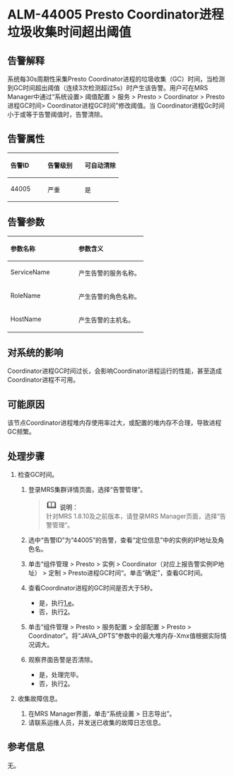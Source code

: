 # ALM-44005 Presto Coordinator进程垃圾收集时间超出阈值<a name="ZH-CN_TOPIC_0225317134"></a>

## 告警解释<a name="zh-cn_topic_0225312712_zh-cn_topic_0087039425_section43920869"></a>

系统每30s周期性采集Presto Coordinator进程的垃圾收集（GC）时间，当检测到GC时间超出阈值（连续3次检测超过5s）时产生该告警。用户可在MRS Manager中通过“系统设置\>  阈值配置 \> 服务 \> Presto \> Coordinator \> Presto进程GC时间\> Coordinator进程GC时间”修改阈值。当 Coordinator进程Gc时间小于或等于告警阈值时，告警清除。

## 告警属性<a name="zh-cn_topic_0225312712_zh-cn_topic_0087039425_section59743502"></a>

<a name="zh-cn_topic_0225312712_zh-cn_topic_0087039425_table64843092"></a>
<table><thead align="left"><tr id="zh-cn_topic_0225312712_zh-cn_topic_0087039425_row10409628"><th class="cellrowborder" valign="top" width="33.33333333333333%" id="mcps1.1.4.1.1"><p id="zh-cn_topic_0225312712_zh-cn_topic_0087039425_p37873528"><a name="zh-cn_topic_0225312712_zh-cn_topic_0087039425_p37873528"></a><a name="zh-cn_topic_0225312712_zh-cn_topic_0087039425_p37873528"></a>告警ID</p>
</th>
<th class="cellrowborder" valign="top" width="33.33333333333333%" id="mcps1.1.4.1.2"><p id="zh-cn_topic_0225312712_zh-cn_topic_0087039425_p47856888"><a name="zh-cn_topic_0225312712_zh-cn_topic_0087039425_p47856888"></a><a name="zh-cn_topic_0225312712_zh-cn_topic_0087039425_p47856888"></a>告警级别</p>
</th>
<th class="cellrowborder" valign="top" width="33.33333333333333%" id="mcps1.1.4.1.3"><p id="zh-cn_topic_0225312712_zh-cn_topic_0087039425_p51202692"><a name="zh-cn_topic_0225312712_zh-cn_topic_0087039425_p51202692"></a><a name="zh-cn_topic_0225312712_zh-cn_topic_0087039425_p51202692"></a>可自动清除</p>
</th>
</tr>
</thead>
<tbody><tr id="zh-cn_topic_0225312712_zh-cn_topic_0087039425_row53777413"><td class="cellrowborder" valign="top" width="33.33333333333333%" headers="mcps1.1.4.1.1 "><p id="zh-cn_topic_0225312712_zh-cn_topic_0087039425_p61003235"><a name="zh-cn_topic_0225312712_zh-cn_topic_0087039425_p61003235"></a><a name="zh-cn_topic_0225312712_zh-cn_topic_0087039425_p61003235"></a>44005</p>
</td>
<td class="cellrowborder" valign="top" width="33.33333333333333%" headers="mcps1.1.4.1.2 "><p id="zh-cn_topic_0225312712_zh-cn_topic_0087039425_p42315013"><a name="zh-cn_topic_0225312712_zh-cn_topic_0087039425_p42315013"></a><a name="zh-cn_topic_0225312712_zh-cn_topic_0087039425_p42315013"></a>严重</p>
</td>
<td class="cellrowborder" valign="top" width="33.33333333333333%" headers="mcps1.1.4.1.3 "><p id="zh-cn_topic_0225312712_zh-cn_topic_0087039425_p4964052"><a name="zh-cn_topic_0225312712_zh-cn_topic_0087039425_p4964052"></a><a name="zh-cn_topic_0225312712_zh-cn_topic_0087039425_p4964052"></a>是</p>
</td>
</tr>
</tbody>
</table>

## 告警参数<a name="zh-cn_topic_0225312712_zh-cn_topic_0087039425_section820607"></a>

<a name="zh-cn_topic_0225312712_zh-cn_topic_0087039425_table66543927"></a>
<table><thead align="left"><tr id="zh-cn_topic_0225312712_zh-cn_topic_0087039425_row61284534"><th class="cellrowborder" valign="top" width="50%" id="mcps1.1.3.1.1"><p id="zh-cn_topic_0225312712_zh-cn_topic_0087039425_p65100236"><a name="zh-cn_topic_0225312712_zh-cn_topic_0087039425_p65100236"></a><a name="zh-cn_topic_0225312712_zh-cn_topic_0087039425_p65100236"></a>参数名称</p>
</th>
<th class="cellrowborder" valign="top" width="50%" id="mcps1.1.3.1.2"><p id="zh-cn_topic_0225312712_zh-cn_topic_0087039425_p38627770"><a name="zh-cn_topic_0225312712_zh-cn_topic_0087039425_p38627770"></a><a name="zh-cn_topic_0225312712_zh-cn_topic_0087039425_p38627770"></a>参数含义</p>
</th>
</tr>
</thead>
<tbody><tr id="zh-cn_topic_0225312712_zh-cn_topic_0087039425_row41841705"><td class="cellrowborder" valign="top" width="50%" headers="mcps1.1.3.1.1 "><p id="zh-cn_topic_0225312712_zh-cn_topic_0087039425_p33734977"><a name="zh-cn_topic_0225312712_zh-cn_topic_0087039425_p33734977"></a><a name="zh-cn_topic_0225312712_zh-cn_topic_0087039425_p33734977"></a>ServiceName</p>
</td>
<td class="cellrowborder" valign="top" width="50%" headers="mcps1.1.3.1.2 "><p id="zh-cn_topic_0225312712_zh-cn_topic_0087039425_p48178601"><a name="zh-cn_topic_0225312712_zh-cn_topic_0087039425_p48178601"></a><a name="zh-cn_topic_0225312712_zh-cn_topic_0087039425_p48178601"></a>产生告警的服务名称。</p>
</td>
</tr>
<tr id="zh-cn_topic_0225312712_zh-cn_topic_0087039425_row30954226"><td class="cellrowborder" valign="top" width="50%" headers="mcps1.1.3.1.1 "><p id="zh-cn_topic_0225312712_zh-cn_topic_0087039425_p24264406"><a name="zh-cn_topic_0225312712_zh-cn_topic_0087039425_p24264406"></a><a name="zh-cn_topic_0225312712_zh-cn_topic_0087039425_p24264406"></a>RoleName</p>
</td>
<td class="cellrowborder" valign="top" width="50%" headers="mcps1.1.3.1.2 "><p id="zh-cn_topic_0225312712_zh-cn_topic_0087039425_p19259870"><a name="zh-cn_topic_0225312712_zh-cn_topic_0087039425_p19259870"></a><a name="zh-cn_topic_0225312712_zh-cn_topic_0087039425_p19259870"></a>产生告警的角色名称。</p>
</td>
</tr>
<tr id="zh-cn_topic_0225312712_zh-cn_topic_0087039425_row39121107"><td class="cellrowborder" valign="top" width="50%" headers="mcps1.1.3.1.1 "><p id="zh-cn_topic_0225312712_zh-cn_topic_0087039425_p14693133"><a name="zh-cn_topic_0225312712_zh-cn_topic_0087039425_p14693133"></a><a name="zh-cn_topic_0225312712_zh-cn_topic_0087039425_p14693133"></a>HostName</p>
</td>
<td class="cellrowborder" valign="top" width="50%" headers="mcps1.1.3.1.2 "><p id="zh-cn_topic_0225312712_zh-cn_topic_0087039425_p49293152"><a name="zh-cn_topic_0225312712_zh-cn_topic_0087039425_p49293152"></a><a name="zh-cn_topic_0225312712_zh-cn_topic_0087039425_p49293152"></a>产生告警的主机名。</p>
</td>
</tr>
</tbody>
</table>

## 对系统的影响<a name="zh-cn_topic_0225312712_zh-cn_topic_0087039425_section7385465"></a>

Coordinator进程GC时间过长，会影响Coordinator进程运行的性能，甚至造成Coordinator进程不可用。

## 可能原因<a name="zh-cn_topic_0225312712_zh-cn_topic_0087039425_section66469189"></a>

该节点Coordinator进程堆内存使用率过大，或配置的堆内存不合理，导致进程GC频繁。

## 处理步骤<a name="zh-cn_topic_0225312712_section14111549283"></a>

1.  检查GC时间。
    1.  登录MRS集群详情页面，选择“告警管理”。

        >![](public_sys-resources/icon-note.gif) **说明：**   
        >针对MRS 1.8.10及之前版本，请登录MRS Manager页面，选择“告警管理”。  

    2.  选中“告警ID”为“44005”的告警，查看“定位信息”中的实例的IP地址及角色名。
    3.  单击“组件管理 \> Presto \> 实例 \> Coordinator（对应上报告警实例IP地址） \> 定制 \> Presto进程GC时间“。单击“确定”，查看GC时间。
    4.  查看Coordinator进程的GC时间是否大于5秒。
        -   是，执行[1.e](#zh-cn_topic_0225312712_li1011493181634)。
        -   否，执行[2](#zh-cn_topic_0225312712_li572522141314)。

    5.  <a name="zh-cn_topic_0225312712_li1011493181634"></a>单击“组件管理 \> Presto \> 服务配置 \> 全部配置 \> Presto \> Coordinator“。将“JAVA\_OPTS”参数中的最大堆内存-Xmx值根据实际情况调大。
    6.  观察界面告警是否清除。
        -   是，处理完毕。
        -   否，执行[2](#zh-cn_topic_0225312712_li572522141314)。

2.  <a name="zh-cn_topic_0225312712_li572522141314"></a>收集故障信息。
    1.  在MRS Manager界面，单击“系统设置 \> 日志导出”。
    2.  请联系运维人员，并发送已收集的故障日志信息。


## 参考信息<a name="zh-cn_topic_0225312712_zh-cn_topic_0087039425_section15295265"></a>

无。

